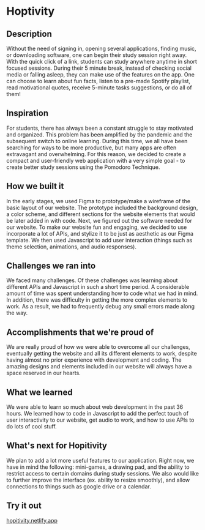 # Hoptivity

## Description
Without the need of signing in, opening several applications, finding music, or downloading software, one can begin their study session right away. With the quick click of a link, students can study anywhere anytime in short focused sessions. During their 5 minute break, instead of checking social media or falling asleep, they can make use of the features on the app. One can choose to learn about fun facts, listen to a pre-made Spotify playlist, read motivational quotes, receive 5-minute tasks suggestions, or do all of them!

## Inspiration
For students, there has always been a constant struggle to stay motivated and organized. This problem has been amplified by the pandemic and the subsequent switch to online learning. During this time, we all have been searching for ways to be more productive, but many apps are often extravagant and overwhelming. For this reason, we decided to create a compact and user-friendly web application with a very simple goal - to create better study sessions using the Pomodoro Technique.

## How we built it
In the early stages, we used Figma to prototype/make a wireframe of the basic layout of our website. The prototype included the background design, a color scheme, and different sections for the website elements that would be later added in with code. Next, we figured out the software needed for our website. To make our website fun and engaging, we decided to use incorporate a lot of APIs, and stylize it to be just as aesthetic as our Figma template. We then used Javascript to add user interaction (things such as theme selection, animations, and audio responses).

## Challenges we ran into
We faced many challenges. Of these challenges was learning about different APIs and Javascript in such a short time period. A considerable amount of time was spent understanding how to code what we had in mind. In addition, there was difficulty in getting the more complex elements to work. As a result, we had to frequently debug any small errors made along the way.

## Accomplishments that we're proud of
We are really proud of how we were able to overcome all our challenges, eventually getting the website and all its different elements to work, despite having almost no prior experience with development and coding. The amazing designs and elements included in our website will always have a space reserved in our hearts.

## What we learned
We were able to learn so much about web development in the past 36 hours. We learned how to code in Javascript to add the perfect touch of user interactivity to our website, get audio to work, and how to use APIs to do lots of cool stuff.

## What's next for Hopitivity
We plan to add a lot more useful features to our application. Right now, we have in mind the following: mini-games, a drawing pad, and the ability to restrict access to certain domains during study sessions. We also would like to further improve the interface (ex. ability to resize smoothly), and allow connections to things such as google drive or a calendar.

## Try it out
[hopitivity.netlify.app](hopitivity.netlify.app)
